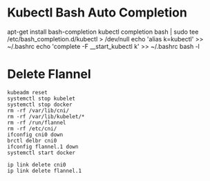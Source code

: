 


# Kubectl Bash Auto Completion
apt-get install bash-completion
kubectl completion bash | sudo tee /etc/bash_completion.d/kubectl > /dev/null
echo 'alias k=kubectl' >> ~/.bashrc
echo 'complete -F __start_kubectl k' >> ~/.bashrc
bash -l

# Delete Flannel
```
kubeadm reset
systemctl stop kubelet
systemctl stop docker
rm -rf /var/lib/cni/
rm -rf /var/lib/kubelet/*
rm -rf /run/flannel
rm -rf /etc/cni/
ifconfig cni0 down
brctl delbr cni0
ifconfig flannel.1 down
systemctl start docker

ip link delete cni0
ip link delete flannel.1
```
